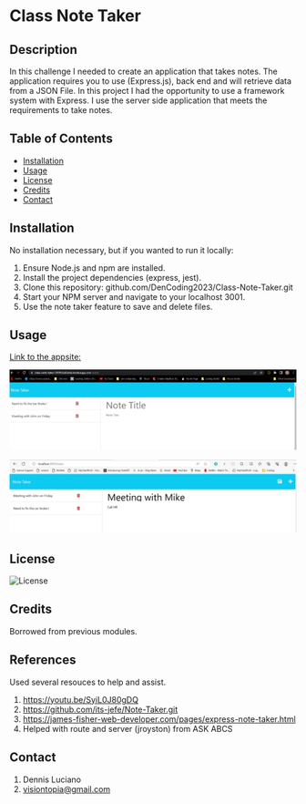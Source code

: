# Class Note Taker

## Description

In this challenge I needed to create an application that takes notes. The application requires you to use (Express.js),  back end and will retrieve data from a JSON File. 
In this project I had the opportunity to use a framework system with Express. I use the server side application that meets the requirements to take notes. 


## Table of Contents

- [Installation](#installation)
- [Usage](#usage)
- [License](#license)
- [Credits](#credits)
- [Contact](#contact)

## Installation

No installation necessary, but if you wanted to run it locally:

1. Ensure Node.js and npm are installed.
2. Install the project dependencies (express, jest).
3. Clone this repository: github.com/DenCoding2023/Class-Note-Taker.git
4. Start your NPM server and navigate to your localhost 3001.
5. Use the note taker feature to save and delete files.

## Usage

[Link to the appsite:](https://class-note-taker-5939c5a02e4a.herokuapp.com/)

![Alt text](<public/assets/images/note taker heroku.jpg>)

![Alt text](<public/assets/images/note taker.jpg>)

## License

![License](https://img.shields.io/badge/License-MIT-blue.svg)

## Credits

Borrowed from previous modules.
## References
 
 Used several resouces to help and assist. 
1. https://youtu.be/SyiL0J80gDQ
2. https://github.com/its-jefe/Note-Taker.git
3. https://james-fisher-web-developer.com/pages/express-note-taker.html
4. Helped with route and server (jroyston) from ASK ABCS


## Contact

1. Dennis Luciano
2. visiontopia@gmail.com